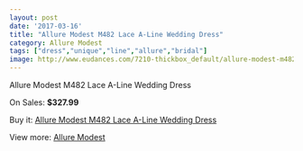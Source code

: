 ```yaml
---
layout: post
date: '2017-03-16'
title: "Allure Modest M482 Lace A-Line Wedding Dress"
category: Allure Modest
tags: ["dress","unique","line","allure","bridal"]
image: http://www.eudances.com/7210-thickbox_default/allure-modest-m482-lace-a-line-wedding-dress.jpg
---
```

Allure Modest M482 Lace A-Line Wedding Dress

On Sales: **$327.99**
<a href="https://www.eudances.com/en/allure-modest/2601-allure-modest-m482-lace-a-line-wedding-dress.html"><amp-img layout="responsive" width="600" height="600" src="//www.eudances.com/7210-thickbox_default/allure-modest-m482-lace-a-line-wedding-dress.jpg" alt="Allure Modest M482 Lace A-Line Wedding Dress 0" /></a>
<a href="https://www.eudances.com/en/allure-modest/2601-allure-modest-m482-lace-a-line-wedding-dress.html"><amp-img layout="responsive" width="600" height="600" src="//www.eudances.com/7211-thickbox_default/allure-modest-m482-lace-a-line-wedding-dress.jpg" alt="Allure Modest M482 Lace A-Line Wedding Dress 1" /></a>
<a href="https://www.eudances.com/en/allure-modest/2601-allure-modest-m482-lace-a-line-wedding-dress.html"><amp-img layout="responsive" width="600" height="600" src="//www.eudances.com/7212-thickbox_default/allure-modest-m482-lace-a-line-wedding-dress.jpg" alt="Allure Modest M482 Lace A-Line Wedding Dress 2" /></a>
<a href="https://www.eudances.com/en/allure-modest/2601-allure-modest-m482-lace-a-line-wedding-dress.html"><amp-img layout="responsive" width="600" height="600" src="//www.eudances.com/7213-thickbox_default/allure-modest-m482-lace-a-line-wedding-dress.jpg" alt="Allure Modest M482 Lace A-Line Wedding Dress 3" /></a>

Buy it: [Allure Modest M482 Lace A-Line Wedding Dress](https://www.eudances.com/en/allure-modest/2601-allure-modest-m482-lace-a-line-wedding-dress.html "Allure Modest M482 Lace A-Line Wedding Dress")

View more: [Allure Modest](https://www.eudances.com/en/38-allure-modest "Allure Modest")